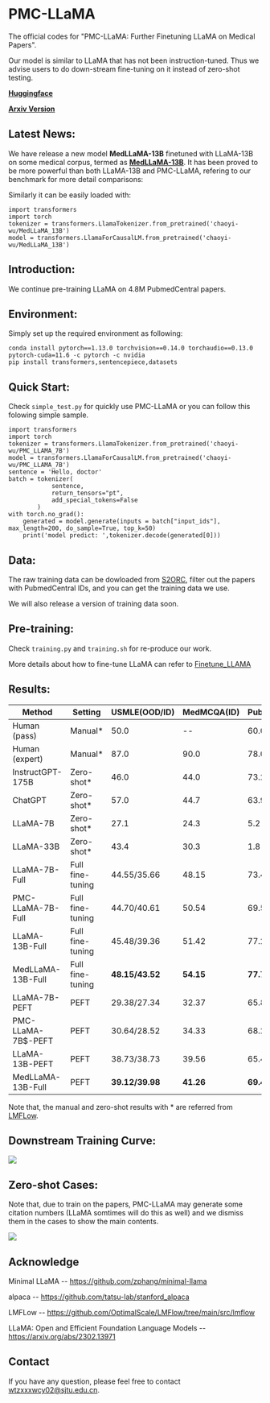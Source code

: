 # PMC-LLaMA

The official codes for "PMC-LLaMA: Further Finetuning LLaMA on Medical Papers". 

Our model is similar to LLaMA that has not been instruction-tuned. Thus we advise users to do down-stream fine-tuning on it instead of zero-shot testing.

[**Huggingface**](https://huggingface.co/chaoyi-wu/PMC_LLAMA_7B) 

[**Arxiv Version**](https://arxiv.org/abs/2304.14454)

## Latest News:
We have release a new model **MedLLaMA-13B** finetuned with LLaMA-13B on some medical corpus, termed as [**MedLLaMA-13B**](https://huggingface.co/chaoyi-wu/MedLLaMA_13B/blob/main/README.md). It has been proved to be more powerful than both LLaMA-13B and PMC-LLaMA, refering to our benchmark for more detail comparisons:

Similarly it can be easily loaded with:
```
import transformers
import torch
tokenizer = transformers.LlamaTokenizer.from_pretrained('chaoyi-wu/MedLLaMA_13B')
model = transformers.LlamaForCausalLM.from_pretrained('chaoyi-wu/MedLLaMA_13B')
```
## Introduction:
We continue pre-training LLaMA on 4.8M PubmedCentral papers.

## Environment:
Simply set up the required environment as following:
```
conda install pytorch==1.13.0 torchvision==0.14.0 torchaudio==0.13.0 pytorch-cuda=11.6 -c pytorch -c nvidia
pip install transformers,sentencepiece,datasets
```

## Quick Start:
Check `simple_test.py` for quickly use PMC-LLaMA or you can follow this folowing simple sample.

```
import transformers
import torch
tokenizer = transformers.LlamaTokenizer.from_pretrained('chaoyi-wu/PMC_LLAMA_7B')
model = transformers.LlamaForCausalLM.from_pretrained('chaoyi-wu/PMC_LLAMA_7B')
sentence = 'Hello, doctor' 
batch = tokenizer(
            sentence,
            return_tensors="pt", 
            add_special_tokens=False
        )
with torch.no_grad():
    generated = model.generate(inputs = batch["input_ids"], max_length=200, do_sample=True, top_k=50)
    print('model predict: ',tokenizer.decode(generated[0]))
```

## Data:
The raw training data can be dowloaded from [S2ORC](https://github.com/allenai/s2orc), filter out the papers with PubmedCentral IDs, and you can get the training data we use. 

We will also release a version of training data soon.

## Pre-training:
Check `training.py` and `training.sh` for re-produce our work. 

More details about how to fine-tune LLaMA can refer to [Finetune_LLAMA](https://github.com/chaoyi-wu/Finetune_LLAMA)

## Results:
| Method              | Setting             | USMLE(OOD/ID) | MedMCQA(ID) | PubMedQA(ID) |
|---------------------|---------------------|------------------|--------------|------------------|
| Human (pass)        | Manual*             | 50.0            | --            | 60.0           |
| Human (expert)      | Manual*             | 87.0            | 90.0         | 78.0           |
| InstructGPT-175B    | Zero-shot*          | 46.0            | 44.0         | 73.2           |
| ChatGPT             | Zero-shot*          | 57.0            | 44.7         | 63.9           |
| LLaMA-7B            | Zero-shot*          | 27.1            | 24.3         | 5.2             |
| LLaMA-33B           | Zero-shot*          | 43.4            | 30.3         | 1.8             |
| LLaMA-7B-Full  | Full fine-tuning   | 44.55/35.66     | 48.15        | 73.4          |
| PMC-LLaMA-7B-Full | Full fine-tuning | 44.70/40.61     | 50.54        | 69.5          |
| LLaMA-13B-Full  | Full fine-tuning   | 45.48/39.36     | 51.42        | 77.2          |
| MedLLaMA-13B-Full | Full fine-tuning | **48.15/43.52**     | **54.15**        | **77.7**          |
| LLaMA-7B-PEFT  | PEFT               | 29.38/27.34     | 32.37        | 65.8          |
| PMC-LLaMA-7B$-PEFT | PEFT             | 30.64/28.52     | 34.33        | 68.2          |
| LLaMA-13B-PEFT  | PEFT               | 38.73/38.73     | 39.56        | 65.4          |
| MedLLaMA-13B-Full | PEFT | **39.12/39.98**     | **41.26**        | **69.4**         |

Note that, the manual and zero-shot results with * are referred from [LMFLow](https://github.com/OptimalScale/LMFlow/tree/main/src/lmflow).

## Downstream Training Curve:
<img src="https://github.com/chaoyi-wu/PMC-LLaMA/blob/main/figures/training_curve.png"/>

## Zero-shot Cases:
Note that, due to train on the papers, PMC-LLaMA may generate some citation numbers (LLaMA somtimes will do this as well) and we dismiss them in the cases to show the main contents.

<img src="https://github.com/chaoyi-wu/PMC-LLaMA/blob/main/figures/zero-shot_cases.png"/>

## Acknowledge
Minimal LLaMA -- https://github.com/zphang/minimal-llama

alpaca -- https://github.com/tatsu-lab/stanford_alpaca

LMFLow -- https://github.com/OptimalScale/LMFlow/tree/main/src/lmflow

LLaMA: Open and Efficient Foundation Language Models -- https://arxiv.org/abs/2302.13971

## Contact
If you have any question, please feel free to contact wtzxxxwcy02@sjtu.edu.cn.

